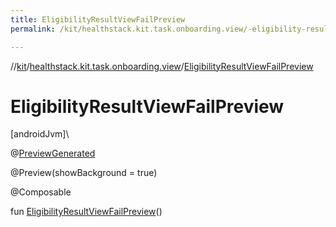 ```yaml
---
title: EligibilityResultViewFailPreview
permalink: /kit/healthstack.kit.task.onboarding.view/-eligibility-result-view-fail-preview.html

---
```

//[kit](/kit.html)/[healthstack.kit.task.onboarding.view](index.html)/[EligibilityResultViewFailPreview](-eligibility-result-view-fail-preview.html)



# EligibilityResultViewFailPreview



[androidJvm]\




@[PreviewGenerated](../healthstack.kit.annotation/-preview-generated/index.html)



@Preview(showBackground = true)



@Composable



fun [EligibilityResultViewFailPreview](-eligibility-result-view-fail-preview.html)()




